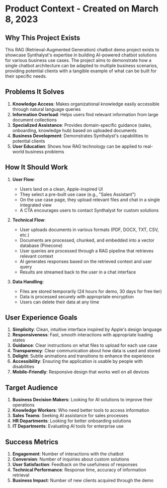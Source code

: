 # Product Context - Created on March 8, 2023

## Why This Project Exists

This RAG (Retrieval-Augmented Generation) chatbot demo project exists to showcase Synthalyst's expertise in building AI-powered chatbot solutions for various business use cases. The project aims to demonstrate how a single chatbot architecture can be adapted to multiple business scenarios, providing potential clients with a tangible example of what can be built for their specific needs.

## Problems It Solves

1. **Knowledge Access**: Makes organizational knowledge easily accessible through natural language queries
2. **Information Overload**: Helps users find relevant information from large document collections
3. **Specialized Assistance**: Provides domain-specific guidance (sales, onboarding, knowledge hub) based on uploaded documents
4. **Business Development**: Demonstrates Synthalyst's capabilities to potential clients
5. **User Education**: Shows how RAG technology can be applied to real-world business problems

## How It Should Work

1. **User Flow**:

   - Users land on a clean, Apple-inspired UI
   - They select a pre-built use case (e.g., "Sales Assistant")
   - On the use case page, they upload relevant files and chat in a single integrated view
   - A CTA encourages users to contact Synthalyst for custom solutions

2. **Technical Flow**:

   - User uploads documents in various formats (PDF, DOCX, TXT, CSV, etc.)
   - Documents are processed, chunked, and embedded into a vector database (Pinecone)
   - User queries are processed through a RAG pipeline that retrieves relevant context
   - AI generates responses based on the retrieved context and user query
   - Results are streamed back to the user in a chat interface

3. **Data Handling**:
   - Files are stored temporarily (24 hours for demo, 30 days for free tier)
   - Data is processed securely with appropriate encryption
   - Users can delete their data at any time

## User Experience Goals

1. **Simplicity**: Clean, intuitive interface inspired by Apple's design language
2. **Responsiveness**: Fast, smooth interactions with appropriate loading states
3. **Guidance**: Clear instructions on what files to upload for each use case
4. **Transparency**: Clear communication about how data is used and stored
5. **Delight**: Subtle animations and transitions to enhance the experience
6. **Accessibility**: Ensuring the application is usable by people with disabilities
7. **Mobile-Friendly**: Responsive design that works well on all devices

## Target Audience

1. **Business Decision Makers**: Looking for AI solutions to improve their operations
2. **Knowledge Workers**: Who need better tools to access information
3. **Sales Teams**: Seeking AI assistance for sales processes
4. **HR Departments**: Looking for better onboarding solutions
5. **IT Departments**: Evaluating AI tools for enterprise use

## Success Metrics

1. **Engagement**: Number of interactions with the chatbot
2. **Conversion**: Number of inquiries about custom solutions
3. **User Satisfaction**: Feedback on the usefulness of responses
4. **Technical Performance**: Response time, accuracy of information retrieval
5. **Business Impact**: Number of new clients acquired through the demo
